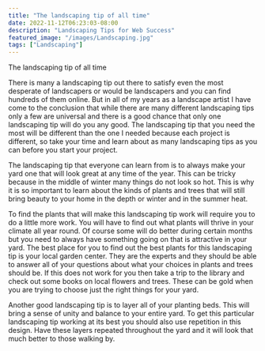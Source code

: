 ```yaml
---
title: "The landscaping tip of all time"
date: 2022-11-12T06:23:03-08:00
description: "Landscaping Tips for Web Success"
featured_image: "/images/Landscaping.jpg"
tags: ["Landscaping"]
---
```


The landscaping tip of all time

There is many a landscaping tip out there to satisfy even the most desperate of landscapers or would be landscapers and you can find hundreds of them online. But in all of my years as a landscape artist I have come to the conclusion that while there are many different landscaping tips only a few are universal and there is a good chance that only one landscaping tip will do you any good. The landscaping tip that you need the most will be different than the one I needed because each project is different, so take your time and learn about as many landscaping tips as you can before you start your project.

The landscaping tip that everyone can learn from is to always make your yard one that will look great at any time of the year. This can be tricky because in the middle of winter many things do not look so hot. This is why it is so important to learn about the kinds of plants and trees that will still bring beauty to your home in the depth or winter and in the summer heat.

To find the plants that will make this landscaping tip work will require you to do a little more work. You will have to find out what plants will thrive in your climate all year round. Of course some will do better during certain months but you need to always have something going on that is attractive in your yard. The best place for you to find out the best plants for this landscaping tip is your local garden center. They are the experts and they should be able to answer all of your questions about what your choices in plants and trees should be. If this does not work for you then take a trip to the library and check out some books on local flowers and trees. These can be gold when you are trying to choose just the right things for your yard.

Another good landscaping tip is to layer all of your planting beds. This will bring a sense of unity and balance to your entire yard. To get this particular landscaping tip working at its best you should also use repetition in this design. Have these layers repeated throughout the yard and it will look that much better to those walking by.
